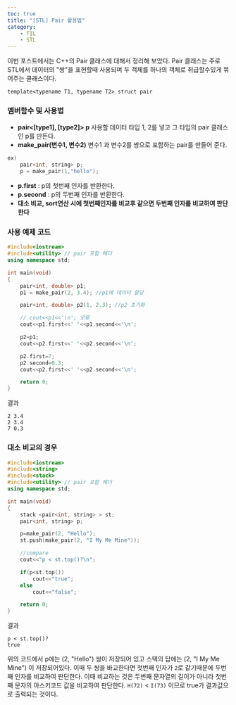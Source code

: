 ```yaml
---
toc: true
title: "[STL] Pair 활용법"
category: 
    - TIL
    - STL
---
```

이번 포스트에서는 C++의 Pair 클래스에 대해서 정리해 보았다. 
Pair 클래스는 주로 STL에서 데이터의 "쌍"을 표현할때 사용되며 두 객체를 하나의 객체로 취급할수있게 묶어주는 클래스이다.

```template<typename T1, typename T2> struct pair```
### 멤버함수 및 사용법
- **pair<[type1], [type2]> p**
사용할 데이터 타입 1, 2를 넣고 그 타입의 pair 클래스인 p를 만든다.
- **make_pair(변수1, 변수2)**
변수1 과 변수2를 쌍으로 포함하는 pair를 만들어 준다.
```cpp 
ex) 
    pair<int, string> p;
    p = make_pair(1,"hello");
````
- **p.first** : p의 첫번째 인자를 반환한다.
- **p.second** : p의 두번째 인자를 반환한다.
- **대소 비교, sort연산 시에 첫번째인자를 비교후 같으면 두번째 인자를 비교하여 판단한다**

### 사용 예제 코드
```cpp
#include<iostream>
#include<utility> // pair 포함 헤더
using namespace std;

int main(void)
{
    pair<int, double> p1;
    p1 = make_pair(2, 3.4); //p1에 데이터 할당

    pair<int, double> p2(1, 2.3); //p2 초기화

    // cout<<p1<<'\n'; 오류
    cout<<p1.first<<' '<<p1.second<<'\n';

    p2=p1;
    cout<<p2.first<<' '<<p2.second<<'\n';

    p2.first=7;
    p2.second=0.3;
    cout<<p2.first<<' '<<p2.second<<'\n';

    return 0;
}
```

결과
```
2 3.4
2 3.4
7 0.3
```
### 대소 비교의 경우

```cpp
#include<iostream>
#include<string>
#include<stack>
#include<utility> // pair 포함 헤더
using namespace std;

int main(void)
{
    stack <pair<int, string> > st;
    pair<int, string> p;

    p=make_pair(2, "Hello");
    st.push(make_pair(2, "I My Me Mine"));

    //compare 
    cout<<"p < st.top()?\n";

    if(p<st.top()) 
        cout<<"true";
    else 
        cout<<"false";

    return 0;
}
```

결과
```
p < st.top()?
true
```

위의 코드에서 p에는 \(2, "Hello") 쌍이 저장되어 있고 스택의 탑에는 \(2, "I My Me Mine") 이 저장되어있다. 이때 두 쌍을 바교한다면 첫번째 인자가 ```2```로 같기때문에 두번째 인자를 비교하여 판단한다. 이때 비교하는 것은 두번째 문자열의 길이가 아니라 첫번째 문자의 아스키코드 값을 비교하여 판단한다. ```H(72)``` < ```I(73)``` 이므로 true가 결과값으로 출력되는 것이다.